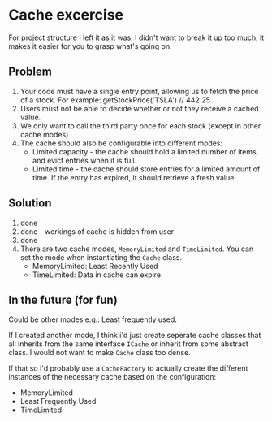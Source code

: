 # Cache excercise

For project structure I left it as it was, I didn't want to break it up too much, it makes it easier for you to grasp what's going on.

## Problem
1. Your code must have a single entry point, allowing us to fetch the price of a stock. For example: getStockPrice('TSLA') // 442.25
2. Users must not be able to decide whether or not they receive a cached value.
3. We only want to call the third party once for each stock (except in other cache modes)
4. The cache should also be configurable into different modes:
    - Limited capacity - the cache should hold a limited number of items, and evict entries when it is full.
    - Limited time - the cache should store entries for a limited amount of time. If the entry has expired, it should retrieve a fresh value.

## Solution
1. done
2. done - workings of cache is hidden from user
3. done
4. There are two cache modes, `MemoryLimited` and `TimeLimited`. You can set the mode when instantiating the `Cache` class.
    - MemoryLimited: Least Recently Used
    - TimeLimited: Data in cache can expire

## In the future (for fun) <br>
Could be other modes e.g.: Least frequently used.

If I created another mode, I think i'd just create seperate cache classes that all inherits from the same interface `ICache` or inherit from some abstract class. I would not want to make `Cache` class too dense.

If that so i'd probably use a `CacheFactory` to actually create the different instances of the necessary cache based on the configuration:
- MemoryLimited
- Least Frequently Used
- TimeLimited